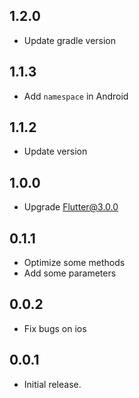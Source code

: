 ## 1.2.0

* Update gradle version

## 1.1.3

* Add `namespace` in Android

## 1.1.2

* Update version

## 1.0.0

* Upgrade Flutter@3.0.0

## 0.1.1

* Optimize some methods
* Add some parameters

## 0.0.2

* Fix bugs on ios

## 0.0.1

* Initial release.
